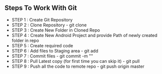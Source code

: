 

## Steps To Work With Git

- STEP 1 : Create Git Repository
- STEP 2 : Clone Repository - git clone <repo link>
- STEP 3 : Create New Folder in Cloned Repo
- STEP 4 : Create New Android Project and provide Path of newly created folder in repo
- STEP 5 : Create required code 
- STEP 6 : Add files to Staging area - git add
- STEP 7 : Commit files - git commit -m ""
- STEP 8 : Pull Latest copy (for first time you can skip it) - git pull
- STEP 9 : Push all the code to remote repo - git push origin master